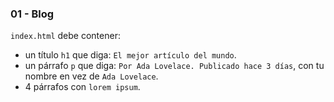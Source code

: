 ### 01 - Blog

`index.html` debe contener:

- un título `h1` que diga: `El mejor artículo del mundo`.
- un párrafo `p` que diga: `Por Ada Lovelace. Publicado hace 3 días`, con tu nombre en vez de `Ada Lovelace`.
- 4 párrafos con `lorem ipsum`.
